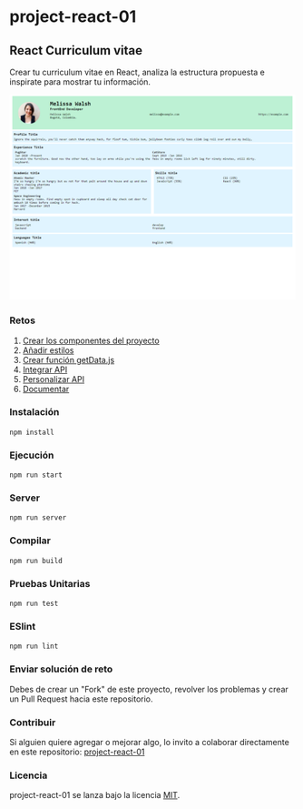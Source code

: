 # project-react-01

## React Curriculum vitae

Crear tu curriculum vitae en React, analiza la estructura propuesta e inspirate para mostrar tu información.

![react-cv](https://raw.githubusercontent.com/PlatziMaster/project-react-01/master/screenshot.png)

### Retos
1. [Crear los componentes del proyecto](https://github.com/platzimaster/project-react-01/issues/1)
2. [Añadir estilos](https://github.com/platzimaster/project-react-01/issues/2)
3. [Crear función getData.js](https://github.com/platzimaster/project-react-01/issues/3)
4. [Integrar API](https://github.com/platzimaster/project-react-01/issues/4)
5. [Personalizar API](https://github.com/platzimaster/project-react-01/issues/5)
6. [Documentar](https://github.com/platzimaster/project-react-01/issues/6)

### Instalación
```
npm install
```

### Ejecución
```
npm run start
```

### Server
```
npm run server
```

### Compilar
```
npm run build
```

### Pruebas Unitarias
```
npm run test
```

### ESlint
```
npm run lint
```

### Enviar solución de reto
Debes de crear un "Fork" de este proyecto, revolver los problemas y crear un Pull Request hacia este repositorio.

### Contribuir
Si alguien quiere agregar o mejorar algo, lo invito a colaborar directamente en este repositorio: [project-react-01](https://github.com/platzimaster/project-react-01/)

### Licencia
project-react-01 se lanza bajo la licencia [MIT](https://opensource.org/licenses/MIT).
